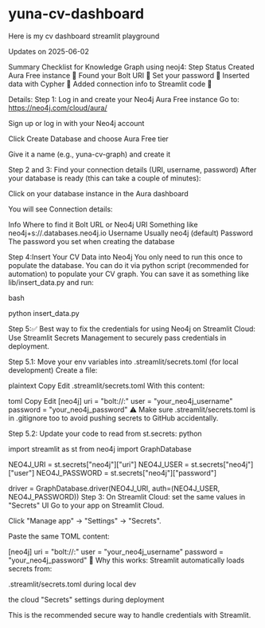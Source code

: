 # yuna-cv-dashboard

Here is my cv dashboard streamlit playground

Updates on 2025-06-02

Summary Checklist for Knowledge Graph using neoj4:
Step	Status
Created Aura Free instance	🔲
Found your Bolt URI	🔲
Set your password	🔲
Inserted data with Cypher	🔲
Added connection info to Streamlit code	🔲


Details:
Step 1: Log in and create your Neo4j Aura Free instance
Go to: https://neo4j.com/cloud/aura/

Sign up or log in with your Neo4j account

Click Create Database and choose Aura Free tier

Give it a name (e.g., yuna-cv-graph) and create it

Step 2 and 3: Find your connection details (URI, username, password)
After your database is ready (this can take a couple of minutes):

Click on your database instance in the Aura dashboard

You will see Connection details:

Info	Where to find it
Bolt URL or Neo4j URI	Something like neo4j+s://<random>.databases.neo4j.io
Username	Usually neo4j (default)
Password	The password you set when creating the database

Step 4:Insert Your CV Data into Neo4j
You only need to run this once to populate the database. You can do it via python script (recommended for automation) to populate your CV graph.
You can save it as something like lib/insert_data.py and run:

bash

python insert_data.py

Step 5:✅ Best way to fix the credentials for using Neo4j on Streamlit Cloud:
Use Streamlit Secrets Management to securely pass credentials in deployment.

Step 5.1: Move your env variables into .streamlit/secrets.toml (for local development)
Create a file:

plaintext
Copy
Edit
.streamlit/secrets.toml
With this content:

toml
Copy
Edit
[neo4j]
uri = "bolt://<host>:<port>"
user = "your_neo4j_username"
password = "your_neo4j_password"
⚠️ Make sure .streamlit/secrets.toml is in .gitignore too to avoid pushing secrets to GitHub accidentally.

Step 5.2: Update your code to read from st.secrets:
python

import streamlit as st
from neo4j import GraphDatabase

NEO4J_URI = st.secrets["neo4j"]["uri"]
NEO4J_USER = st.secrets["neo4j"]["user"]
NEO4J_PASSWORD = st.secrets["neo4j"]["password"]

driver = GraphDatabase.driver(NEO4J_URI, auth=(NEO4J_USER, NEO4J_PASSWORD))
Step 3: On Streamlit Cloud: set the same values in "Secrets" UI
Go to your app on Streamlit Cloud.

Click "Manage app" → "Settings" → "Secrets".

Paste the same TOML content:

[neo4j]
uri = "bolt://<host>:<port>"
user = "your_neo4j_username"
password = "your_neo4j_password"
🧠 Why this works:
Streamlit automatically loads secrets from:

.streamlit/secrets.toml during local dev

the cloud "Secrets" settings during deployment

This is the recommended secure way to handle credentials with Streamlit.

